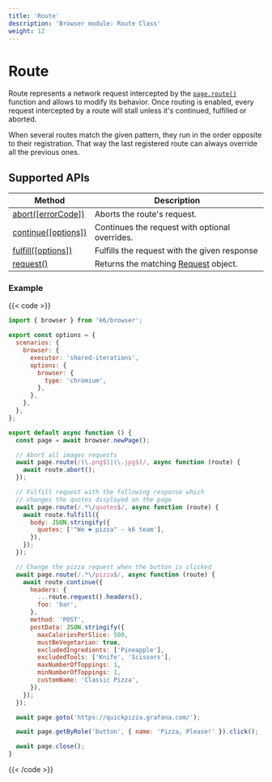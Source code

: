 ```yaml
---
title: 'Route'
description: 'Browser module: Route Class'
weight: 12
---
```


# Route

Route represents a network request intercepted by the [`page.route()`](https://grafana.com/docs/k6/<K6_VERSION>/javascript-api/k6-browser/page/route) function and allows to modify its behavior. Once routing is enabled, every request intercepted by a route will stall unless it's continued, fulfilled or aborted.

When several routes match the given pattern, they run in the order opposite to their registration. That way the last registered route can always override all the previous ones.

## Supported APIs

| Method                                                                                                   | Description                                                                                                        |
| -------------------------------------------------------------------------------------------------------- | ------------------------------------------------------------------------------------------------------------------ |
| [abort([errorCode])](https://grafana.com/docs/k6/<K6_VERSION>/javascript-api/k6-browser/route/abort)     | Aborts the route's request.                                                                                        |
| [continue([options])](https://grafana.com/docs/k6/<K6_VERSION>/javascript-api/k6-browser/route/continue) | Continues the request with optional overrides.                                                                     |
| [fulfill([options])](https://grafana.com/docs/k6/<K6_VERSION>/javascript-api/k6-browser/route/fulfill)   | Fulfills the request with the given response                                                                       |
| [request()](https://grafana.com/docs/k6/<K6_VERSION>/javascript-api/k6-browser/route/request)            | Returns the matching [Request](https://grafana.com/docs/k6/<K6_VERSION>/javascript-api/k6-browser/request) object. |

### Example

{{< code >}}

<!-- md-k6:skip -->

```javascript
import { browser } from 'k6/browser';

export const options = {
  scenarios: {
    browser: {
      executor: 'shared-iterations',
      options: {
        browser: {
          type: 'chromium',
        },
      },
    },
  },
};

export default async function () {
  const page = await browser.newPage();

  // Abort all images requests
  await page.route(/(\.png$)|(\.jpg$)/, async function (route) {
    await route.abort();
  });

  // Fulfill request with the following response which
  // changes the quotes displayed on the page
  await page.route(/.*\/quotes$/, async function (route) {
    await route.fulfill({
      body: JSON.stringify({
        quotes: ['"We ❤️ pizza" - k6 team'],
      }),
    });
  });

  // Change the pizza request when the button is clicked
  await page.route(/.*\/pizza$/, async function (route) {
    await route.continue({
      headers: {
        ...route.request().headers(),
        foo: 'bar',
      },
      method: 'POST',
      postData: JSON.stringify({
        maxCaloriesPerSlice: 500,
        mustBeVegetarian: true,
        excludedIngredients: ['Pineapple'],
        excludedTools: ['Knife', 'Scissors'],
        maxNumberOfToppings: 1,
        minNumberOfToppings: 1,
        customName: 'Classic Pizza',
      }),
    });
  });

  await page.goto('https://quickpizza.grafana.com/');

  await page.getByRole('button', { name: 'Pizza, Please!' }).click();

  await page.close();
}
```

{{< /code >}}
